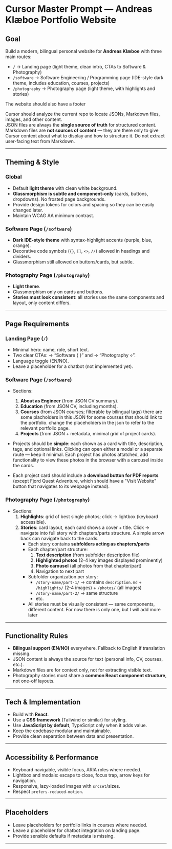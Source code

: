 # Cursor Master Prompt — Andreas Klæboe Portfolio Website

## Goal
Build a modern, bilingual personal website for **Andreas Klæboe** with three main routes:

- `/` → Landing page (light theme, clean intro, CTAs to Software & Photography)  
- `/software` → Software Engineering / Programming page (IDE-style dark theme, includes education, courses, projects)  
- `/photography` → Photography page (light theme, with highlights and stories)

The website should also have a footer

Cursor should analyze the current repo to locate JSONs, Markdown files, images, and other content.  
JSON files are always the **single source of truth** for structured content.  
Markdown files are **not sources of content** — they are there only to give Cursor context about what to display and how to structure it. Do not extract user-facing text from Markdown.  

---

## Theming & Style

### Global
- Default **light theme** with clean white background.  
- **Glassmorphism is subtle and component-only** (cards, buttons, dropdowns). No frosted page backgrounds.  
- Provide design tokens for colors and spacing so they can be easily changed later.  
- Maintain WCAG AA minimum contrast.  

### Software Page (`/software`)
- **Dark IDE-style theme** with syntax-highlight accents (purple, blue, orange).  
- Decorative code symbols (`{}`, `[]`, `<>`, `//`) allowed in headings and dividers.  
- Glassmorphism still allowed on buttons/cards, but subtle.  

### Photography Page (`/photography`)
- **Light theme**.  
- Glassmorphism only on cards and buttons.  
- **Stories must look consistent**: all stories use the same components and layout, only content differs.  

---

## Page Requirements

### Landing Page (`/`)
- Minimal hero: name, role, short text.  
- Two clear CTAs: → “Software { }” and → “Photography ⟡”.  
- Language toggle (EN/NO).  
- Leave a placeholder for a chatbot (not implemented yet).  

### Software Page (`/software`)
- Sections:
  1. **About as Engineer** (from JSON CV summary).  
  2. **Education** (from JSON CV, including months).  
  3. **Courses** (from JSON courses; filterable by bilingual tags) there are some placholders in this JSON for some courses that should link to the portfolio. change the placeholders in the json to refer to the relevant portfolio page.  
  4. **Projects** (from JSON + metadata, minimal grid of project cards).  

- Projects should be **simple**: each shown as a card with title, description, tags, and optional links. Clicking can open either a modal or a separate route — keep it minimal. Each project has photos attatched, add functionality to view these photos in the browser with a carousel inside the cards.
- Each project card should include a **download button for PDF reports** (except Fjord Quest Adventure, which should have a "Visit Website" button that navigates to its webpage instead).

### Photography Page (`/photography`)
- Sections:
  1. **Highlights**: grid of best single photos; click → lightbox (keyboard accessible).  
  2. **Stories**: card layout, each card shows a cover + title. Click → navigate into full story with chapters/parts structure. A simple arrow back can navigate back to the cards. 
     - Each story contains **subfolders acting as chapters/parts**
     - Each chapter/part structure:
       1. **Text description** (from subfolder description file)
       2. **Highlighted photos** (2-4 key images displayed prominently)
       3. **Photo carousel** (all photos from that chapter/part)
       4. Navigation to next part
     - Subfolder organization per story:
       - `/story-name/part-1/` → contains `description.md` + `/highlights/` (2-4 images) + `/photos/` (all images)
       - `/story-name/part-2/` → same structure
       - etc.
     - All stories must be visually consistent — same components, different content. For now there is only one, but I will add more later 

---

## Functionality Rules
- **Bilingual support (EN/NO)** everywhere. Fallback to English if translation missing.  
- JSON content is always the source for text (personal info, CV, courses, etc.).  
- Markdown files are for context only, not for extracting visible text.  
- Photography stories must share a **common React component structure**, not one-off layouts.  

---

## Tech & Implementation
- Build with **React**.  
- Use a **CSS framework** (Tailwind or similar) for styling.  
- Use **JavaScript by default**, TypeScript only when it adds value.  
- Keep the codebase modular and maintainable.  
- Provide clean separation between data and presentation.  

---

## Accessibility & Performance
- Keyboard navigable, visible focus, ARIA roles where needed.  
- Lightbox and modals: escape to close, focus trap, arrow keys for navigation.  
- Responsive, lazy-loaded images with `srcset`/sizes.  
- Respect `prefers-reduced-motion`.  

---

## Placeholders
- Leave placeholders for portfolio links in courses where needed.  
- Leave a placeholder for chatbot integration on landing page.  
- Provide sensible defaults if metadata is missing.  

---
